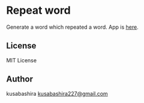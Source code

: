 Repeat word
===========

Generate a word which repeated a word.
App is [here](http://kusabashira.github.io/repeat-word/).

License
-------

MIT License

Author
------

kusabashira <kusabashira227@gmail.com>
